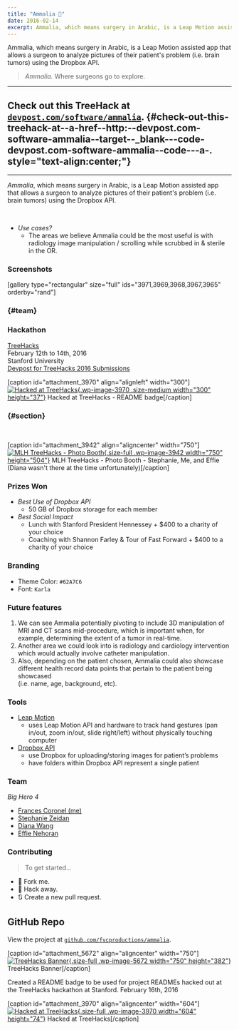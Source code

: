 ```yaml
---
title: "Ammalia 🏥"
date: 2016-02-14
excerpt: Ammalia, which means surgery in Arabic, is a Leap Motion assisted app that allows a surgeon to analyze pictures of their patient's problem (i.e. brain tumors) using the Dropbox API.
---
```


Ammalia, which means surgery in Arabic, is a Leap Motion assisted app that allows a surgeon to analyze pictures of their patient's problem (i.e. brain tumors) using the Dropbox API.

> *Ammalia.* Where surgeons go to explore.

------------------------------------------------------------------------

Check out this TreeHack at [`devpost.com/software/ammalia`](https://devpost.com/software/ammalia). {#check-out-this-treehack-at--a-href--http:--devpost.com-software-ammalia--target--_blank---code-devpost.com-software-ammalia--code---a-. style="text-align:center;"}
-

------------------------------------------------------------------------

*Ammalia*, which means surgery in Arabic, is a Leap Motion assisted app
that allows a surgeon to analyze pictures of their patient's problem
(i.e. brain tumors) using the Dropbox API.

 

-   *Use cases?*
    -   The areas we believe Ammalia could be the most useful is with
        radiology image manipulation / scrolling while scrubbed in &
        sterile in the OR.

### Screenshots

\[gallery type="rectangular" size="full" ids="3971,3969,3968,3967,3965"
orderby="rand"\]

###  {#team}

### Hackathon

[TreeHacks](https://treehacks.com)\
February 12th to 14th, 2016\
Stanford University\
[Devpost for TreeHacks 2016
Submissions](https://treehacks-2016.devpost.com/)

\[caption id="attachment\_3970" align="alignleft" width="300"\][![Hacked
at
TreeHacks](https://fvcproductions.files.wordpress.com/2016/02/treehacks.png?w=300){.wp-image-3970
.size-medium width="300"
height="37"}](https://fvcproductions.files.wordpress.com/2016/02/treehacks.png)
Hacked at TreeHacks - README badge\[/caption\]

###  {#section}

 

\[caption id="attachment\_3942" align="aligncenter" width="750"\][![MLH
TreeHacks - Photo
Booth](https://fvcproductions.files.wordpress.com/2016/02/mlh-photobooth.jpg){.size-full
.wp-image-3942 width="750"
height="504"}](https://fvcproductions.files.wordpress.com/2016/02/mlh-photobooth.jpg)
MLH TreeHacks - Photo Booth - Stephanie, Me, and Effie (Diana wasn't
there at the time unfortunately)\[/caption\]

### Prizes Won

-   *Best Use of Dropbox API*
    -   50 GB of Dropbox storage for each member
-   *Best Social Impact*
    -   Lunch with Stanford President Hennessey + \$400 to a charity of
        your choice
    -   Coaching with Shannon Farley & Tour of Fast Forward + \$400 to a
        charity of your choice

### Branding

-   Theme Color: `#62A7C6`
-   Font: `Karla`

### Future features

1. We can see Ammalia potentially pivoting to include 3D manipulation
    of MRI and CT scans mid-procedure, which is important when, for
    example, determining the extent of a tumor in real-time.
2. Another area we could look into is radiology and cardiology
    intervention which would actually involve catheter manipulation.
3. Also, depending on the patient chosen, Ammalia could also showcase
    different health record data points that pertain to the patient
    being showcased\
    (i.e. name, age, background, etc).

### Tools

- [Leap Motion](https://developer.leapmotion.com/)
    -   uses Leap Motion API and hardware to track hand gestures (pan
        in/out, zoom in/out, slide right/left) without physically
        touching computer
- [Dropbox API](https://www.dropbox.com/developers)
    -   use Dropbox for uploading/storing images for patient’s problems
    -   have folders within Dropbox API represent a single patient

### Team

*Big Hero 4*

- [Frances Coronel (me)](https://github.com/fvcproductions)
- [Stephanie Zeidan](https://github.com/stephzeid)
- [Diana Wang](https://github.com/diana-wang)
- [Effie Nehoran](https://github.com/effien3)

### Contributing

> To get started…

-   🍴 Fork me.
-   🔨 Hack away.
-   🔃 Create a new pull request.

GitHub Repo
-----------

View the project at
[`github.com/fvcproductions/ammalia`](https://github.com/fvcproductions/ammalia).

\[caption id="attachment\_5672" align="aligncenter"
width="750"\][![TreeHacks
Banner](https://fvcproductions.files.wordpress.com/2016/02/treehacks1.png){.size-full
.wp-image-5672 width="750"
height="382"}](https://fvcproductions.files.wordpress.com/2016/02/treehacks1.png)
TreeHacks Banner\[/caption\]

Created a README badge to be used for project READMEs hacked out at the
TreeHacks hackathon at Stanford. February 16th, 2016

\[caption id="attachment\_3970" align="aligncenter"
width="604"\][![Hacked at
TreeHacks](https://fvcproductions.files.wordpress.com/2016/02/treehacks.png){.size-full
.wp-image-3970 width="604"
height="74"}](https://fvcproductions.files.wordpress.com/2016/02/treehacks.png)
Hacked at TreeHacks\[/caption\]
